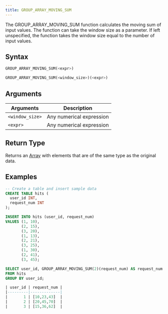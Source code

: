 ```yaml
---
title: GROUP_ARRAY_MOVING_SUM
---
```


The GROUP_ARRAY_MOVING_SUM function calculates the moving sum of input values. The function can take the window size as a parameter. If left unspecified, the function takes the window size equal to the number of input values.

## Syntax

```sql
GROUP_ARRAY_MOVING_SUM(<expr>)

GROUP_ARRAY_MOVING_SUM(<window_size>)(<expr>)
```

## Arguments

| Arguments        | Description              |
|------------------| ------------------------ |
| `<window_size>`  | Any numerical expression |
| `<expr>`         | Any numerical expression |

## Return Type

Returns an [Array](../../00-sql-reference/10-data-types/40-data-type-array-types.md) with elements that are of the same type as the original data.

## Examples

```sql
-- Create a table and insert sample data
CREATE TABLE hits (
  user_id INT,
  request_num INT
);

INSERT INTO hits (user_id, request_num)
VALUES (1, 10),
       (2, 15),
       (3, 20),
       (1, 13),
       (2, 21),
       (3, 25),
       (1, 30),
       (2, 41),
       (3, 45);

SELECT user_id, GROUP_ARRAY_MOVING_SUM(2)(request_num) AS request_num
FROM hits
GROUP BY user_id;

| user_id | request_num |
|---------|-------------|
|       1 | [10,23,43]  |
|       2 | [20,45,70]  |
|       3 | [15,36,62]  |
```
